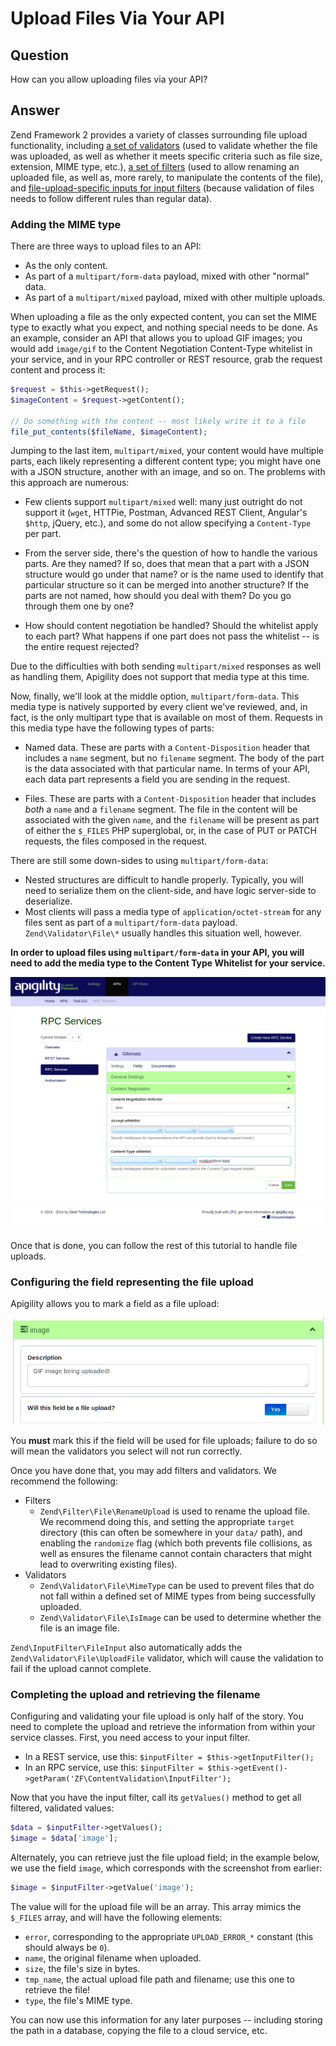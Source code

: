 Upload Files Via Your API
=========================

Question
--------

How can you allow uploading files via your API?

Answer
------

Zend Framework 2 provides a variety of classes surrounding file upload functionality, including
[a set of validators](http://framework.zend.com/manual/2.3/en/modules/zend.validator.file.html)
(used to validate whether the file was uploaded, as well as whether it meets specific criteria such
as file size, extension, MIME type, etc.),
[a set of filters](http://framework.zend.com/manual/2.3/en/modules/zend.filter.file.html) (used to
allow renaming an uploaded file, as well as, more rarely, to manipulate the contents of the file),
and [file-upload-specific inputs for input filters](http://framework.zend.com/manual/2.3/en/modules/zend.input-filter.file-input.html)
(because validation of files needs to follow different rules than regular data).

### Adding the MIME type

There are three ways to upload files to an API:

- As the only content.
- As part of a `multipart/form-data` payload, mixed with other "normal" data.
- As part of a `multipart/mixed` payload, mixed with other multiple uploads.

When uploading a file as the only expected content, you can set the MIME type to exactly what you
expect, and nothing special needs to be done. As an example, consider an API that allows you to
upload GIF images; you would add `image/gif` to the Content Negotiation Content-Type whitelist in
your service, and in your RPC controller or REST resource, grab the request content and process it:

```php
$request = $this->getRequest();
$imageContent = $request->getContent();

// Do something with the content -- most likely write it to a file
file_put_contents($fileName, $imageContent);
```

Jumping to the last item, `multipart/mixed`, your content would have multiple parts, each likely
representing a different content type; you might have one with a JSON structure, another with an
image, and so on. The problems with this approach are numerous:

- Few clients support `multipart/mixed` well: many just outright do not support it (`wget`,
  HTTPie, Postman, Advanced REST Client, Angular's `$http`, jQuery, etc.), and some do not allow
  specifying a `Content-Type` per part.

- From the server side, there's the question of how to handle the various parts. Are they named? If
  so, does that mean that a part with a JSON structure would go under that name? or is the name used
  to identify that particular structure so it can be merged into another structure? If the parts are
  not named, how should you deal with them? Do you go through them one by one?

- How should content negotiation be handled? Should the whitelist apply to each part? What happens
  if one part does not pass the whitelist -- is the entire request rejected?

Due to the difficulties with both sending `multipart/mixed` responses as well as handling them,
Apigility does not support that media type at this time.

Now, finally, we'll look at the middle option, `multipart/form-data`. This media type is natively
supported by every client we've reviewed, and, in fact, is the only multipart type that is available
on most of them. Requests in this media type have the following types of parts:

- Named data. These are parts with a `Content-Disposition` header that includes a `name` segment,
  but no `filename` segment. The body of the part is the data associated with that particular name.
  In terms of your API, each data part represents a field you are sending in the request.

- Files. These are parts with a `Content-Disposition` header that includes _both_ a `name` and a
  `filename` segment. The file in the content will be associated with the given `name`, and the
  `filename` will be present as part of either the `$_FILES` PHP superglobal, or, in the case of PUT
  or PATCH requests, the files composed in the request.

There are still some down-sides to using `multipart/form-data`:

- Nested structures are difficult to handle properly. Typically, you will need to serialize them on
  the client-side, and have logic server-side to deserialize.
- Most clients will pass a media type of `application/octet-stream` for any files sent as part of a
  `multipart/form-data` payload. `Zend\Validator\File\*` usually handles this situation well,
  however.

**In order to upload files using `multipart/form-data` in your API, you will need to add the media
type to the Content Type Whitelist for your service.**

![Add multipart/form-data to Content-Type whitelist](/asset/apigility-documentation/img/recipes-upload-files-to-api-content-type-whitelist.png)

Once that is done, you can follow the rest of this tutorial to handle file uploads.

### Configuring the field representing the file upload

Apigility allows you to mark a field as a file upload:

![Mark a field as a file upload](/asset/apigility-documentation/img/recipes-upload-files-to-api-edit-field.png)

You **must** mark this if the field will be used for file uploads; failure to do so will mean the
validators you select will not run correctly.

Once you have done that, you may add filters and validators. We recommend the following:

- Filters
  - `Zend\Filter\File\RenameUpload` is used to rename the upload file. We recommend doing this, and
    setting the appropriate `target` directory (this can often be somewhere in your `data/` path),
    and enabling the `randomize` flag (which both prevents file collisions, as well as ensures the
    filename cannot contain characters that might lead to overwriting existing files).
- Validators
  - `Zend\Validator\File\MimeType` can be used to prevent files that do not fall within a defined
    set of MIME types from being successfully uploaded.
  - `Zend\Validator\File\IsImage` can be used to determine whether the file is an image file.

`Zend\InputFilter\FileInput` also automatically adds the `Zend\Validator\File\UploadFile` validator,
which will cause the validation to fail if the upload cannot complete.

### Completing the upload and retrieving the filename

Configuring and validating your file upload is only half of the story. You need to complete the
upload and retrieve the information from within your service classes. First, you need access to your
input filter.

- In a REST service, use this: `$inputFilter = $this->getInputFilter();`
- In an RPC service, use this: `$inputFilter = $this->getEvent()->getParam('ZF\ContentValidation\InputFilter');`

Now that you have the input filter, call its `getValues()` method to get all filtered, validated
values:

```php
$data = $inputFilter->getValues();
$image = $data['image'];
```

Alternately, you can retrieve just the file upload field; in the example below, we use the field
`image`, which corresponds with the screenshot from earlier:

```php
$image = $inputFilter->getValue('image');
```

The value will for the upload file will be an array. This array mimics the `$_FILES` array, and will
have the following elements:

- `error`, corresponding to the appropriate `UPLOAD_ERROR_*` constant (this should always be `0`).
- `name`, the original filename when uploaded.
- `size`, the file's size in bytes.
- `tmp_name`, the actual upload file path and filename; use this one to retrieve the file!
- `type`, the file's MIME type.

You can now use this information for any later purposes -- including storing the path in a database,
copying the file to a cloud service, etc.
